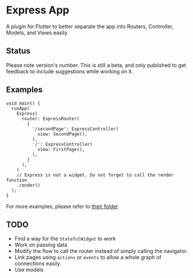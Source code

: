 # Express App

A plugin for Flutter to better separate the app into Routers, Controller, Models, and Views easily.

## Status

Please note version's number. This is still a beta, and only published to get feedback to include suggestions while working on it.

## Examples

    void main() {
      runApp(
        Express(
          router: ExpressRouter(
            {
              '/secondPage': ExpressController(
                view: SecondPage(),
              ),
              '/': ExpressController(
                view: FirstPage(),
              ),
            }
          ),
        )
        // Express is not a widget. Do not forget to call the render function
        .render()
      );
    }

For more examples, please refer to [their folder](https://github.com/callingmybluff/express/tree/master/example).


## TODO
- Find a way for the `StatefulWidget` to work
- Work on passing data
- Modify the flow to call the router instead of simply calling the navigator.
- Link pages using `actions` or `events` to allow a whole graph of connections easily.
- Use models